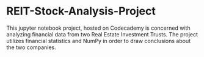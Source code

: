 # REIT-Stock-Analysis-Project
This jupyter notebook project, hosted on Codecademy is concerned with analyzing financial data from two Real Estate Investment Trusts. The project utilizes financial statistics and NumPy in order to draw conclusions about the two companies. 
